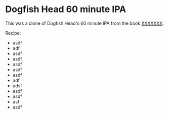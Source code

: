# Dogfish Head 60 minute IPA 

This was a clone of Dogfish Head's 60 minute IPA from the book [XXXXXXX](URL). 

Recipe:
+ asdf
+ adf
+ asdf
+ asdf
+ asdf
+ asdf
+ asdf
+ adf
+ adsf
+ asdf
+ asdf
+ asf
+ asdf